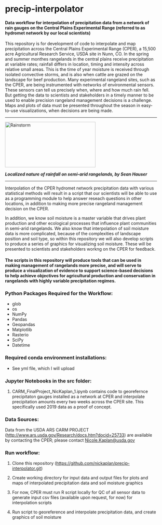 # precip-interpolator

#### Data workflow for interpolation of precipitation data from a network of rain gauges on the Central Plains Experimental Range (referred to as hydromet network by our local scientists)

This repository is for development of code to interpolate and map precipitation across the Central Plains Experimental Range (CPER), a 15,500 acre Agricultural Research Service, USDA site in Nunn, CO. In the spring and summer monthes rangelands in the central plains receive precipitation at variable rates; rainfall differs in location, timing and intensity across relative small areas.  This is the time of year moisture is received through isolated convective storms, and is also when cattle are grazed on the landscape for beef production.  Many experimental rangeland sites, such as the CPER, are being instrumented with networks of environmental sensors.   These sensors can tell us precisely when, where and how much rain fell.  But getting the data to scientists and stakeholders in a timely manner to be used to enable precision rangeland management decisions is a challenge.  Maps and plots of data must be presented throughout the season in easy-to-use visualizations, when decisions are being made.

***
<img src="https://mountainscholar.org/bitstream/handle/10217/84527/NRELSGSL_Storm_CSH.jpg?sequence=1&isAllowed=y" alt="Rainstorm" title="Rainstorm" width="300" height="150" /> 

***Localized nature of rainfall on semi-arid rangelands, by Sean Hauser***
***

Interpolation of the CPER hydromet network precipitation data with various statistical methods will result in a script that our scientists will be able to use as a programming module to help answer reseach questions in other locations, in addition to making more precise rangeland management decision on the CPER.  

In addition, we know soil moisture is a master variable that drives plant production and other ecological processes that influence plant communities in semi-arid rangelands.  We also know that interpolation of soil moisture data is more complicated, because of the complexities of landscape position and soil type, so within this repository we will also develop scripts to produce a series of graphics for visualizing soil moisture.  These will be presented to scientists and stakeholders workng on the CPER for feedback.

#### The scripts in this repository will produce tools that can be used in making management of rangelands more precise, and will serve to produce a visualization of evidence to support science-based decisions to help achieve objectives for agricultural production and conservation in rangelands with highly variable precipitation regimes.  

### Python Packages Required for the Workflow:

 * glob 
 * os
 * NumPy
 * Pandas
 * Geopandas
 * Matplotlib
 * Rasterio
 * SciPy
 * Datetime
 
 ### Required conda environment installations:
 
 * See yml file, which I will upload
 
 ### Jupyter Notebooks in the src folder:
 
 1. CARM_FinalProject_NicKaplan_1.ipynb contains code to georefernce precipitaton gauges installed as a network at CPER and interpolate precipitation amounts every two weeks across the CPER site.  This specifically used 2019 data as a proof of concept.
 
 
 ### Data Sources:

Data from the USDA ARS CARM PROJECT (http://www.ars.usda.gov/Research/docs.htm?docid=25733) are available by contacting the CPER; please contact <a href="mailto:Nicole.Kaplan@usda.gov">Nicole.Kaplan@usda.gov</a>
 
 ### Run workflow:
 
1. Clone this repository (https://github.com/nickaplan/precip-interpolator.git)

2. Create working directory for input data and output files for plots and maps of interpolated precipitation data and soil moisture graphics

3. For now, CPER must run R script locally for QC of all sensor data to generate input csv files (available upon request, for now) for interpolation scripts

4. Run script to georeference and interpolate precipitation data, and create graphics of soil moisture


 
 
